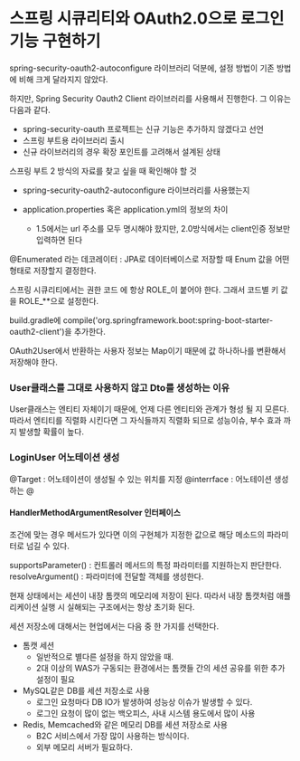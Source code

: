 # 스프링 시큐리티와 OAuth2.0으로 로그인 기능 구현하기
spring-security-oauth2-autoconfigure 라이브러리 덕분에, 설정 방법이 기존 방법에 비해 크게 달라지지 않았다.

하지만, Spring Security Oauth2 Client 라이브러리를 사용해서 진행한다. 그 이유는 다음과 같다.

 - spring-security-oauth 프로젝트는 신규 기능은 추가하지 않겠다고 선언
 - 스프링 부트용 라이브러리 출시
 - 신규 라이브러리의 경우 확장 포인트를 고려해서 설계된 상태

스프링 부트 2 방식의 자료를 찾고 싶을 때 확인해야 할 것

 - spring-security-oauth2-autoconfigure 라이브러리를 사용했는지
 - application.properties 혹은 application.yml의 정보의 차이
    
     - 1.5에서는 url 주소를 모두 명시해야 핬지만, 2.0방식에서는 client인증 정보만 입력하면 된다

@Enumerated 라는 데코레이터 : JPA로 데이터베이스로 저장할 때 Enum 값을 어떤 형태로 저장할지 결정한다.

스프링 시큐리티에서는 권한 코드 에 항상 ROLE_이 붙어야 한다. 그래서 코드별 키 값을 ROLE_**으로 설정한다.

build.gradle에 compile('org.springframework.boot:spring-boot-starter-oauth2-client')을 추가한다.

OAuth2User에서 반환하는 사용자 정보는 Map이기 때문에 값 하나하나를 변환해서 저장해야 한다.

### User클래스를 그대로 사용하지 않고 Dto를 생성하는 이유
User클래스는 엔티티 자체이기 때문에, 언제 다른 엔티티와 관계가 형성 될 지 모른다. 따라서 엔티티를 직렬화 시킨다면 그 자식들까지 직렬화 되므로 성능이슈, 부수 효과 까지 발생할 확률이 높다.

### LoginUser 어노테이션 생성
@Target : 어노테이션이 생성될 수 있는 위치를 지정
@interrface : 어노테이션 생성하는 @

#### HandlerMethodArgumentResolver 인터페이스
조건에 맞는 경우 메서드가 있다면 이의 구현체가 지정한 값으로 해당 메소드의 파라미터로 넘길 수 있다.

supportsParameter() : 컨트롤러 메서드의 특정 파라미터를 지원하는지 판단한다.
resolveArgument() : 파라미터에 전달할 객체를 생성한다.

현재 상태에서는 세션이 내장 톰캣의 메모리에 저장이 된다. 따라서 내장 톰캣처럼 애플리케이션 실행 시 실해되는 구조에서는 항상 초기화 된다.

세션 저장소에 대해서는 현업에서는 다음 중 한 가지를 선택한다.

 - 톰캣 세션
   - 일반적으로 별다른 설정을 하지 않았을 때.
   - 2대 이상의 WAS가 구동되는 환경에서는 톰캣들 간의 세션 공유를 위한 추가 설정이 필요
 - MySQL같은 DB를 세션 저장소로 사용
   - 로그인 요청마다 DB IO가 발생하여 성능상 이슈가 발생할 수 있다.
   - 로그인 요청이 많이 없는 백오피스, 사내 시스템 용도에서 많이 사용
 - Redis, Memcached와 같은 메모리 DB를 세션 저장소로 사용
   - B2C 서비스에서 가장 많이 사용하는 방식이다.
   - 외부 메모리 서버가 필요하다.
